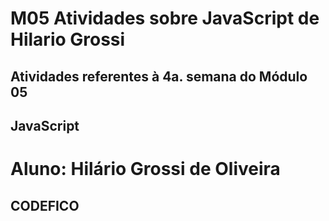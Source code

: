 # M05 Atividades sobre JavaScript de Hilario Grossi
## Atividades referentes à 4a. semana do Módulo 05
## JavaScript

# Aluno: Hilário Grossi de Oliveira
## CODEFICO
